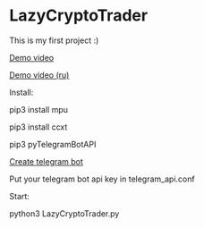 # LazyCryptoTrader

This is my first project :)

[Demo video](https://youtu.be/kf5EEH2kP2I)

[Demo video (ru)](https://youtu.be/esUWkT-0Xds)

Install:

pip3 install mpu

pip3 install ccxt

pip3 pyTelegramBotAPI

[Create telegram bot](https://core.telegram.org/bots#3-how-do-i-create-a-bot)

Put your telegram bot api key in telegram_api.conf 

Start:

python3 LazyCryptoTrader.py
